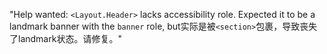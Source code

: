 "Help wanted: `<Layout.Header>` lacks accessibility role. Expected it to be a landmark banner with the `banner` role, but实际是被`<section>`包裹，导致丧失了landmark状态。请修复。"

